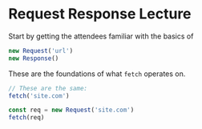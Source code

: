 # Request Response Lecture

Start by getting the attendees familiar with the basics of

```js
new Request('url')
new Response()
```

These are the foundations of what `fetch` operates on.

```js
// These are the same:
fetch('site.com')

const req = new Request('site.com')
fetch(req)
```

